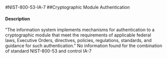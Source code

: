 #NIST-800-53-IA-7
##Cryptographic Module Authentication
#### Description
"The information system implements mechanisms for authentication to a cryptographic module that meet the requirements of applicable federal laws, Executive Orders, directives, policies, regulations, standards, and guidance for such authentication."
No information found for the combination of standard NIST-800-53 and control IA-7
